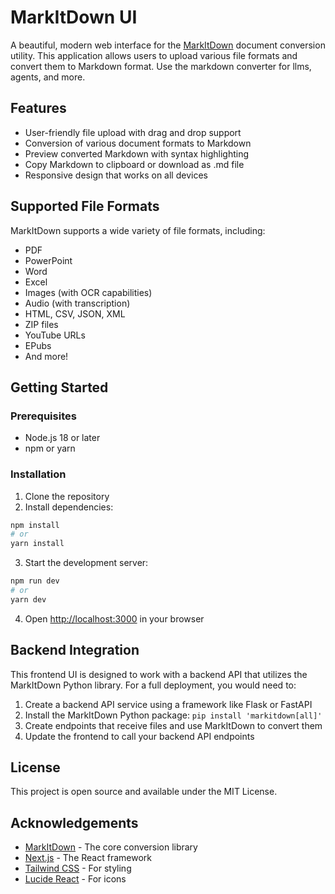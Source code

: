 # MarkItDown UI

A beautiful, modern web interface for the [MarkItDown](https://github.com/microsoft/markitdown) document conversion utility. This application allows users to upload various file formats and convert them to Markdown format. Use the markdown converter for llms, agents, and more.

## Features

- User-friendly file upload with drag and drop support
- Conversion of various document formats to Markdown
- Preview converted Markdown with syntax highlighting
- Copy Markdown to clipboard or download as .md file
- Responsive design that works on all devices

## Supported File Formats

MarkItDown supports a wide variety of file formats, including:

- PDF
- PowerPoint
- Word
- Excel
- Images (with OCR capabilities)
- Audio (with transcription)
- HTML, CSV, JSON, XML
- ZIP files
- YouTube URLs
- EPubs
- And more!

## Getting Started

### Prerequisites

- Node.js 18 or later
- npm or yarn

### Installation

1. Clone the repository
2. Install dependencies:

```bash
npm install
# or
yarn install
```

3. Start the development server:

```bash
npm run dev
# or
yarn dev
```

4. Open [http://localhost:3000](http://localhost:3000) in your browser

## Backend Integration

This frontend UI is designed to work with a backend API that utilizes the MarkItDown Python library. For a full deployment, you would need to:

1. Create a backend API service using a framework like Flask or FastAPI
2. Install the MarkItDown Python package: `pip install 'markitdown[all]'`
3. Create endpoints that receive files and use MarkItDown to convert them
4. Update the frontend to call your backend API endpoints

## License

This project is open source and available under the MIT License.

## Acknowledgements

- [MarkItDown](https://github.com/microsoft/markitdown) - The core conversion library
- [Next.js](https://nextjs.org/) - The React framework
- [Tailwind CSS](https://tailwindcss.com/) - For styling
- [Lucide React](https://lucide.dev/) - For icons 